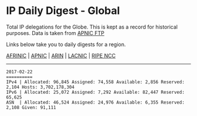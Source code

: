 # IP Daily Digest - Global

Total IP delegations for the Globe. This is kept as a record for historical purposes. Data is taken from [APNIC FTP](https://ftp.apnic.net/)

Links below take you to daily digests for a region.

[AFRINIC](./archives/AFRINIC/) | [APNIC](./archives/APNIC/) | [ARIN](./archives/ARIN/) | [LACNIC](./archives/LACNIC/) | [RIPE NCC](./archives/RIPE_NCC/)

---

```
2017-02-22
==========
IPv4 | Allocated: 96,845 Assigned: 74,558 Available: 2,856 Reserved: 2,104 Hosts: 3,702,178,304
IPv6 | Allocated: 25,072 Assigned: 7,292 Available: 82,447 Reserved: 65,625
ASN  | Allocated: 46,524 Assigned: 24,976 Available: 6,355 Reserved: 2,108 Given: 91,111
```

